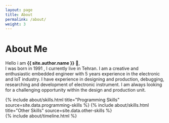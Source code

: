 ```yaml
---
layout: page
title: About
permalink: /about/
weight: 3
---
```


# **About Me**

Hello i am **{{ site.author.name }}** :wave:,<br>
I was born in 1991 , I currently live in Tehran.
I am a creative and enthusiastic embedded engineer with 5 years experience in the electronic and IoT industry. I have experience in designing and production, debugging, researching and development of electronic instrument. I am always looking for a challenging opportunity within the design and production unit.

<div class="row">
{% include about/skills.html title="Programming Skills" source=site.data.programming-skills %}
{% include about/skills.html title="Other Skills" source=site.data.other-skills %}
</div>

<div class="row">
{% include about/timeline.html %}
</div>
